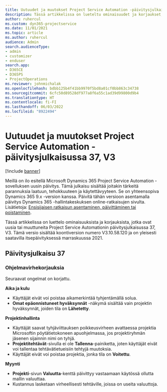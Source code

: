 ```yaml
---
title: Uutuudet ja muutokset Project Service Automation -päivitysjulkaisussa 37, V3
description: Tässä artikkelissa on lueteltu ominaisuudet ja korjaukset, jotka ovat saatavissa Microsoft Dynamics 365 Project Service Automation -päivitysjulkaisussa 37, V3.
author: ruhercul
ms.custom: dyn365-projectservice
ms.date: 11/01/2021
ms.topic: article
ms.author: ruhercul
audience: Admin
search.audienceType:
- admin
- customizer
- enduser
search.app:
- D365CE
- D365PS
- ProjectOperations
ms.reviewer: johnmichalak
ms.openlocfilehash: bdbb125b4f41bb9970f5bd8a01cf0bb863c34738
ms.sourcegitcommit: 6cfc50d89528df977a8f6a55c1ad39d99800d9b4
ms.translationtype: HT
ms.contentlocale: fi-FI
ms.lasthandoff: 06/03/2022
ms.locfileid: "8922494"
---
```

# <a name="whats-new-or-changed-in-project-service-automation-update-release-37-v3"></a>Uutuudet ja muutokset Project Service Automation -päivitysjulkaisussa 37, V3

[!include [banner](../includes/psa-now-project-operations.md)]

Meillä on ilo esitellä Microsoft Dynamics 365 Project Service Automation -sovelluksen uusin päivitys. Tämä julkaisu sisältää joitakin tärkeitä parannuksia laatuun, tehokkuuteen ja käytettävyyteen. Se on yhteensopiva Dynamics 365 9.x -version kanssa. Päivitä tähän versioon asentamalla päivitys Dynamics 365 -hallintakeskuksen online-ratkaisujen sivulta. Lisätietoja: [Ensisijaisen ratkaisun asentaminen, päivittäminen tai poistaminen](/power-platform/admin/install-remove-preferred-solution).

Tässä artikkelissa on luettelo ominaisuuksista ja korjauksista, jotka ovat uusia tai muuttuneita Project Service Automationin päivitysjulkaisussa 37, V3. Tämä versio sisältää koontiversion numero V3.10.58.120 ja on yleisesti saatavilla itsepäivityksessä marraskuussa 2021.

## <a name="update-release-37"></a>Päivitysjulkaisu 37

### <a name="bug-fixes"></a>Ohjelmavirhekorjauksia

Seuraavat ongelmat on korjattu.

**Aika ja kulu**
- Käyttäjät eivät voi poistaa aikamerkintää tyhjentämällä solua.
- **Omat epäonnistuneet hyväksynnät** -näkymä sisältää vain projektin hyväksynnät, joiden tila on **Lähetetty**.

**Projektinhallinta**
- Käyttäjät saavat tyhjäviittauksen poikkeusvirheen avattaessa projektia Microsoftin pöytätietokoneen apuohjelmassa, jos projektiryhmän jäsenen sijainnin nimi on tyhjä.
- **Projektitehtävät**-sivulla ei ole **Tallenna**-painiketta, joten käyttäjät eivät voi tallentaa tehtävätietueisiin tehtyjä muutoksia.
- Käyttäjät eivät voi poistaa projektia, jonka tila on **Voitettu**.

**Myynti**
- **Projekti**-sivun **Valuutta**-kenttä päivittyy vastaamaan käytössä ollutta mallin valuuttaa.
- Kustannus lasketaan virheellisesti tehtäville, joissa on useita valuuttoja.
